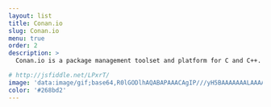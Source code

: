 ```yaml
---
layout: list
title: Conan.io
slug: Conan.io
menu: true
order: 2
description: >
  Conan.io is a package management toolset and platform for C and C++. 

# http://jsfiddle.net/LPxrT/
image: 'data:image/gif;base64,R0lGODlhAQABAPAAACAgIP///yH5BAAAAAAALAAAAAABAAEAAAICRAEAOw=='
color: '#268bd2'
---
```

